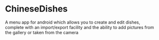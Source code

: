 ChineseDishes
=============
A menu app for android which allows you to create and edit dishes, complete with an import/export facility and the ability to add pictures from the gallery or taken from the camera
